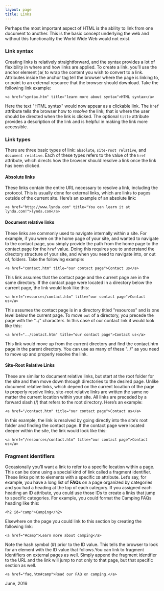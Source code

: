 ```yaml
---
layout: page
title: Links
---
```


Perhaps the most important aspect of HTML is the ability to link from one document to another. This is the basic concept underlying the web and without this functionality the World Wide Web would not exist. 

### Link syntax
Creating links is relatively straightforward, and the syntax provides a lot of flexibility in where and how links are applied. To create a link, you&rsquo;ll use the anchor element &rang;a&lang; to wrap the content you wish to convert to a link.&nbsp; Attributes inside the anchor tag tell the browser where the page is linking to, or point to an external resource that the browser should download.
Take the following link example:

~~~~~~~
<a href="syntax.htm" title="learn more about syntax">HTML syntax</a>
~~~~~~~

Here the text "HTML syntax" would now appear as a clickable link. The `href` attribute tells the browser how to *resolve* the link; that is where the user should be directed when the link is clicked. The optional `title` attribute provides a description of the link and is helpful in making the link more accessible.

### Link types
There are three basic types of link: `absolute`, `site-root relative`, and `document relative`. Each of these types refers to the value of the `href` attribute, which directs how the browser should resolve a link once the link has been clicked. 

#### Absolute links 
These links contain the entire URL necessary to resolve a link, including the protocol. This is usually done for external links, which are links to pages outside of the current site. Here&rsquo;s an example of an absolute link:

~~~~~~~
<a href="http://www.lynda.com" title="You can learn it at lynda.com!">lynda.com</a>
~~~~~~~

#### Document relative links 
These links are commonly used to navigate internally within a site. For example, if you were on the home page of your site, and wanted to navigate to the contact page, you simply provide the path from the home page to the contact page for the `href` value. Doing this requires you to understand the directory structure of your site, and when you need to navigate into, or out of, folders. Take the following example:

~~~~~~~
<a href="contact.htm" title="our contact page">Contact us</a>
~~~~~~~

This link assumes that the contact page and the current page are in the same directory. If the contact page were located in a directory below the current page, the link would look like this:

~~~~~~~
<a href="resources/contact.htm" title="our contact page">Contact us</a>
~~~~~~~

This assumes the contact page is in a directory titled "resources" and is one level below the current page. To move `out` of a directory, you precede the page with the "../" characters. In this case of our contact link it would look like this:

~~~~~~~
<a href="../contact.htm" title="our contact page">Contact us</a>
~~~~~~~

This link would move up from the current directory and find the contact.htm page in the parent directory. You can use as many of these "../" as you need to move up and properly resolve the link.

#### Site-Root Relative Links
These are similar to document relative links, but start at the root folder for the site and then move down through directories to the desired page. Unlike document relative links, which depend on the current location of the page to properly resolve links, site-root relative links are written the same no matter the current location within your site. All links are preceded by a forward slash (/) that refers to the root directory. Here&rsquo;s an example:

~~~~~~~
<a href="/contact.htm" title="our contact page">Contact us</a>
~~~~~~~

In this example, the link is resolved by going directly into the site&rsquo;s root folder and finding the contact page. If the contact page were located deeper within the site, the link would look like this:

~~~~~~~
<a href="/resources/contact.htm" title="our contact page">Contact us</a>
~~~~~~~

### Fragment identifiers 
Occasionally you&rsquo;ll want a link to refer to a specific location within a page. This can be done using a special kind of link called a fragment identifier. These links point to elements with a specific `ID` attribute. Let&rsquo;s say, for example, you have a long list of <b>FAQs</b> on a page organized by categories and you had a heading at the top of each category. If you assigned each heading an ID attribute, you could use those IDs to create a links that jump to specific categories. For example, you could format the Camping FAQs heading like this:

~~~~~~~
<h2 id="camp">Camping</h2>
~~~~~~~

Elsewhere on the page you could link to this section by creating the following link:

~~~~~~~
<a href="#camp">Learn more about camping</a>
~~~~~~~

Note the hash symbol (#) prior to the ID value. This tells the browser to look for an element with the ID value that follows.You can link to fragment identifiers on external pages as well. Simply append the fragment identifier to the URL and the link will jump to not only to that page, but that specific section as well.

~~~~~~~
<a href="faq.htm#camp">Read our FAQ on camping.</a>
~~~~~~~

June, 2016

